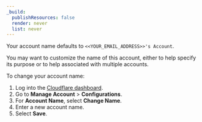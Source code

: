 ```yaml
---
_build:
  publishResources: false
  render: never
  list: never
---
```


Your account name defaults to `<<YOUR_EMAIL_ADDRESS>>'s Account`.

You may want to customize the name of this account, either to help specify its purpose or to help associated with multiple accounts.

To change your account name:

1. Log into the [Cloudflare dashboard](https://dash.cloudflare.com).
2. Go to **Manage Account** > **Configurations**.
3. For **Account Name**, select **Change Name**.
4. Enter a new account name.
5. Select **Save**.
